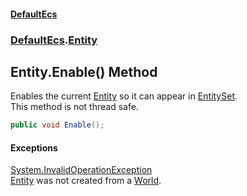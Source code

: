 #### [DefaultEcs](DefaultEcs.md 'DefaultEcs')
### [DefaultEcs](DefaultEcs.md#DefaultEcs 'DefaultEcs').[Entity](Entity.md 'DefaultEcs.Entity')

## Entity.Enable() Method

Enables the current [Entity](Entity.md 'DefaultEcs.Entity') so it can appear in [EntitySet](EntitySet.md 'DefaultEcs.EntitySet').  
This method is not thread safe.

```csharp
public void Enable();
```

#### Exceptions

[System.InvalidOperationException](https://docs.microsoft.com/en-us/dotnet/api/System.InvalidOperationException 'System.InvalidOperationException')  
[Entity](Entity.md 'DefaultEcs.Entity') was not created from a [World](World.md 'DefaultEcs.World').